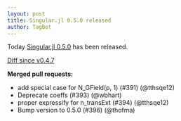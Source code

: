 ```yaml
---
layout: post
title: Singular.jl 0.5.0 released
author: TagBot
---
```


Today [Singular.jl 0.5.0](https://github.com/oscar-system/Singular.jl/releases/tag/v0.5.0) has
been released.

[Diff since v0.4.7](https://github.com/oscar-system/Singular.jl/compare/v0.4.7...v0.5.0)



**Merged pull requests:**
- add special case for N_GField(p, 1) (#391) (@tthsqe12)
- Deprecate coeffs (#393) (@wbhart)
- proper expressify for n_transExt (#394) (@tthsqe12)
- Bump version to 0.5.0 (#396) (@thofma)
